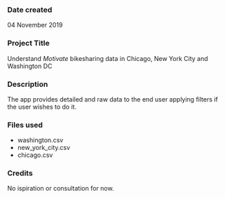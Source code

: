 ### Date created
04 November 2019

### Project Title
Understand *Motivate* bikesharing data in Chicago, New York City and Washington DC

### Description
The app provides detailed and raw data to the end user applying filters if the user wishes to do it.

### Files used
* washington.csv
* new_york_city.csv
* chicago.csv

### Credits
No ispiration or consultation for now.

